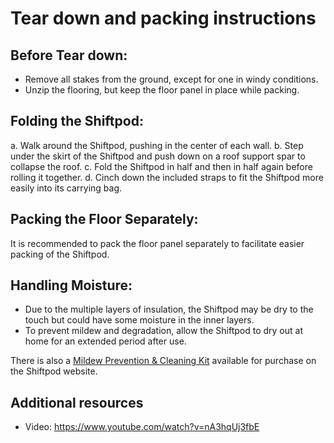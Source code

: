 # Tear down and packing instructions

 ##   Before Tear down:
-  Remove all stakes from the ground, except for one in windy conditions.
-  Unzip the flooring, but keep the floor panel in place while packing.

##    Folding the Shiftpod:
a. Walk around the Shiftpod, pushing in the center of each wall.
b. Step under the skirt of the Shiftpod and push down on a roof support spar to collapse the roof.
c. Fold the Shiftpod in half and then in half again before rolling it together.
d. Cinch down the included straps to fit the Shiftpod more easily into its carrying bag.

##    Packing the Floor Separately:
It is recommended to pack the floor panel separately to facilitate easier packing of the Shiftpod.

##    Handling Moisture:
 - Due to the multiple layers of insulation, the Shiftpod may be dry to the touch but could have some moisture in the inner layers.
 - To prevent mildew and degradation, allow the Shiftpod to dry out at home for an extended period after use.

There is also a [Mildew Prevention & Cleaning Kit](https://shiftpod.com/shiftpod/accessories/shiftpod-mildew-prevention-cleaning-kit) available for purchase on the Shiftpod website.

## Additional resources

- Video: <https://www.youtube.com/watch?v=nA3hqUj3fbE>

